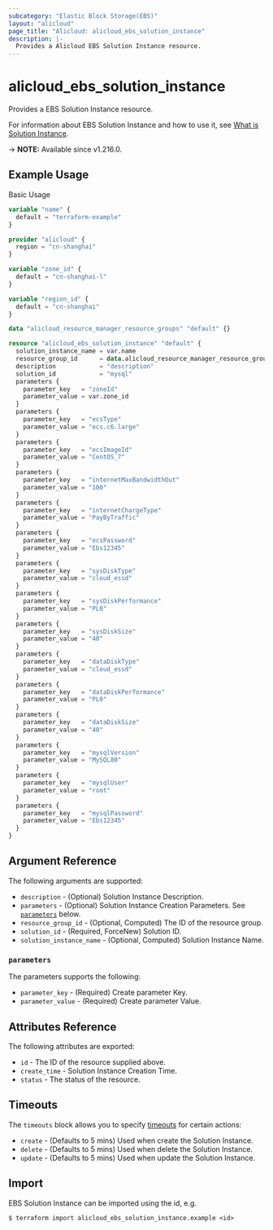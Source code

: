 ```yaml
---
subcategory: "Elastic Block Storage(EBS)"
layout: "alicloud"
page_title: "Alicloud: alicloud_ebs_solution_instance"
description: |-
  Provides a Alicloud EBS Solution Instance resource.
---
```


# alicloud_ebs_solution_instance

Provides a EBS Solution Instance resource. 

For information about EBS Solution Instance and how to use it, see [What is Solution Instance](https://www.alibabacloud.com/help/en/).

-> **NOTE:** Available since v1.216.0.

## Example Usage

Basic Usage

```terraform
variable "name" {
  default = "terraform-example"
}

provider "alicloud" {
  region = "cn-shanghai"
}

variable "zone_id" {
  default = "cn-shanghai-l"
}

variable "region_id" {
  default = "cn-shanghai"
}

data "alicloud_resource_manager_resource_groups" "default" {}

resource "alicloud_ebs_solution_instance" "default" {
  solution_instance_name = var.name
  resource_group_id      = data.alicloud_resource_manager_resource_groups.default.ids.0
  description            = "description"
  solution_id            = "mysql"
  parameters {
    parameter_key   = "zoneId"
    parameter_value = var.zone_id
  }
  parameters {
    parameter_key   = "ecsType"
    parameter_value = "ecs.c6.large"
  }
  parameters {
    parameter_key   = "ecsImageId"
    parameter_value = "CentOS_7"
  }
  parameters {
    parameter_key   = "internetMaxBandwidthOut"
    parameter_value = "100"
  }
  parameters {
    parameter_key   = "internetChargeType"
    parameter_value = "PayByTraffic"
  }
  parameters {
    parameter_key   = "ecsPassword"
    parameter_value = "Ebs12345"
  }
  parameters {
    parameter_key   = "sysDiskType"
    parameter_value = "cloud_essd"
  }
  parameters {
    parameter_key   = "sysDiskPerformance"
    parameter_value = "PL0"
  }
  parameters {
    parameter_key   = "sysDiskSize"
    parameter_value = "40"
  }
  parameters {
    parameter_key   = "dataDiskType"
    parameter_value = "cloud_essd"
  }
  parameters {
    parameter_key   = "dataDiskPerformance"
    parameter_value = "PL0"
  }
  parameters {
    parameter_key   = "dataDiskSize"
    parameter_value = "40"
  }
  parameters {
    parameter_key   = "mysqlVersion"
    parameter_value = "MySQL80"
  }
  parameters {
    parameter_key   = "mysqlUser"
    parameter_value = "root"
  }
  parameters {
    parameter_key   = "mysqlPassword"
    parameter_value = "Ebs12345"
  }
}
```

## Argument Reference

The following arguments are supported:
* `description` - (Optional) Solution Instance Description.
* `parameters` - (Optional) Solution Instance Creation Parameters. See [`parameters`](#parameters) below.
* `resource_group_id` - (Optional, Computed) The ID of the resource group.
* `solution_id` - (Required, ForceNew) Solution ID.
* `solution_instance_name` - (Optional, Computed) Solution Instance Name.

### `parameters`

The parameters supports the following:
* `parameter_key` - (Required) Create parameter Key.
* `parameter_value` - (Required) Create parameter Value.

## Attributes Reference

The following attributes are exported:
* `id` - The ID of the resource supplied above.
* `create_time` - Solution Instance Creation Time.
* `status` - The status of the resource.

## Timeouts

The `timeouts` block allows you to specify [timeouts](https://www.terraform.io/docs/configuration-0-11/resources.html#timeouts) for certain actions:
* `create` - (Defaults to 5 mins) Used when create the Solution Instance.
* `delete` - (Defaults to 5 mins) Used when delete the Solution Instance.
* `update` - (Defaults to 5 mins) Used when update the Solution Instance.

## Import

EBS Solution Instance can be imported using the id, e.g.

```shell
$ terraform import alicloud_ebs_solution_instance.example <id>
```